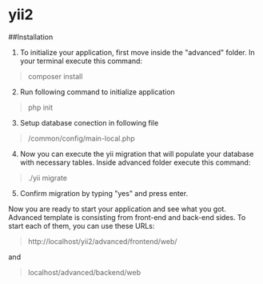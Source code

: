 # yii2


##Installation 
1) To initialize your application, first move inside the "advanced" folder. In your terminal execute this command:
> composer install

2) Run following command to initialize application 
> php init

3) Setup database conection in following file
> /common/config/main-local.php 

4) Now you can execute the yii migration that will populate your database with necessary tables. 
Inside advanced folder execute this command:

> ./yii migrate

5) Confirm migration by typing "yes" and press enter.

Now you are ready to start your application and see what you got. Advanced template is consisting from front-end and back-end sides.
To start each of them, you can use these URLs:

> http://localhost/yii2/advanced/frontend/web/

and 

> localhost/advanced/backend/web


